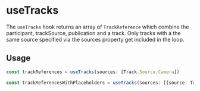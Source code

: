 <!--
!!!! Autogenerated File !!!!
This file was created by @livekit/components-docs-gen and should not be changed manually.
The contents of this file can be replaced at any time which would lead to the loss of all manual changes.
-->

# useTracks

The `useTracks` hook returns an array of `TrackReference` which combine the participant, trackSource, publication and a track. Only tracks with a the same source specified via the sources property get included in the loop.

## Usage

```ts
const trackReferences = useTracks(sources: [Track.Source.Camera])
```
```ts
const trackReferencesWithPlaceholders = useTracks(sources: [{source: Track.Source.Camera, withPlaceholder: true}])
```

<!--USAGE_INSERT_MARKER-->

